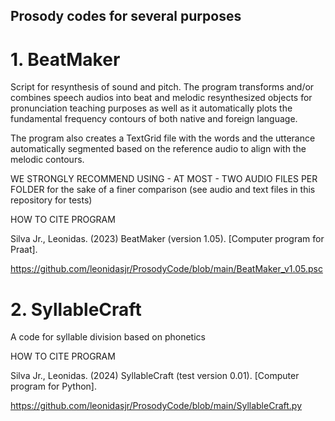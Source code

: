 ## Prosody codes for several purposes

# 1.  BeatMaker

Script for resynthesis of sound and pitch. The program transforms and/or combines speech audios into beat 
and melodic resynthesized objects for pronunciation teaching purposes as well as it automatically plots the fundamental frequency contours of both native and foreign language.

The program also creates a TextGrid file with the words and the utterance automatically segmented based on the reference audio to align with the melodic contours.

WE STRONGLY RECOMMEND USING - AT MOST - TWO AUDIO FILES PER FOLDER for the sake of a finer comparison (see audio and text files in this repository for tests)

HOW TO CITE PROGRAM

Silva Jr., Leonidas. (2023) BeatMaker (version 1.05). [Computer program for Praat].

https://github.com/leonidasjr/ProsodyCode/blob/main/BeatMaker_v1.05.psc

# 2. SyllableCraft

A code for syllable division based on phonetics

HOW TO CITE PROGRAM

Silva Jr., Leonidas. (2024) SyllableCraft (test version 0.01). [Computer program for Python].

https://github.com/leonidasjr/ProsodyCode/blob/main/SyllableCraft.py

